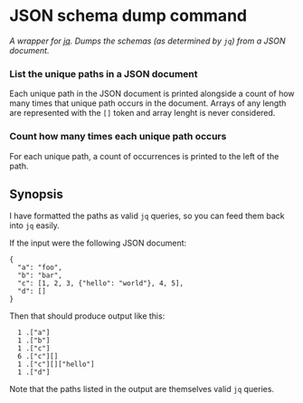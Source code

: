 JSON schema dump command
========

_A wrapper for [jq](https://stedolan.github.io/jq/). Dumps the schemas
(as determined by `jq`) from a JSON document._

### List the unique paths in a JSON document

Each unique path in the JSON document is printed alongside a count of 
how many times that unique path occurs in the document. Arrays of any 
length are represented with the `[]` token and array lenght is never 
considered.

### Count how many times each unique path occurs

For each unique path, a count of occurrences is printed to the left 
of the path.

## Synopsis

I have formatted the paths as valid `jq` queries, so you can feed
them back into `jq` easily.

If the input were the following JSON document:

    {
      "a": "foo",
      "b": "bar",
      "c": [1, 2, 3, {"hello": "world"}, 4, 5],
      "d": []
    }

Then that should produce output like this:

      1 .["a"]
      1 .["b"]
      1 .["c"]
      6 .["c"][]
      1 .["c"][]["hello"]
      1 .["d"]

Note that the paths listed in the output are themselves valid `jq`
queries.
